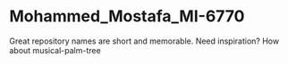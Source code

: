 # Mohammed_Mostafa_MI-6770
Great repository names are short and memorable. Need inspiration? How about musical-palm-tree
